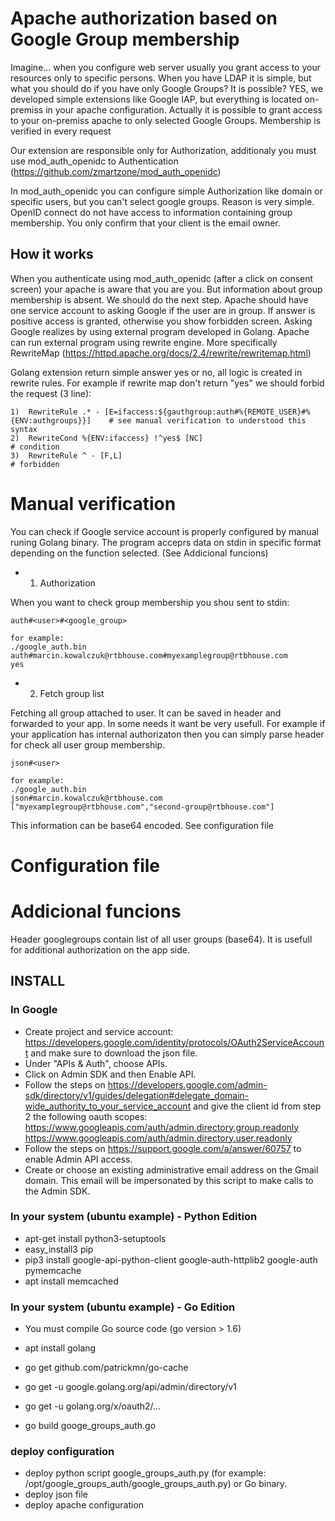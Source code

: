 # Apache authorization based on Google Group membership 
Imagine... when you configure web server usually you grant access to your resources only to specific persons. When you have LDAP it is simple, but what you should do if you have only Google Groups? It is possible?
YES, we developed simple extensions like Google IAP, but everything is located on-premiss in your apache configuration. Actually it is possible to grant access to your on-premiss apache to only selected Google Groups. Membership is verified in every request



Our extension are responsible only for Authorization, additionaly you must use  mod_auth_openidc to Authentication (https://github.com/zmartzone/mod_auth_openidc)

In mod_auth_openidc you can configure simple Authorization like domain or specific users, but you can't select google groups. 
Reason is very simple. OpenID connect do not have access to information containing group membership. You only confirm that your client is the email owner.


## How it works


When you authenticate using mod_auth_openidc (after a click on consent screen) your apache is aware that you are you. But information about group membership is absent. We should do the next step. Apache should have one service account to asking Google if the user are in group. If answer is positive access is granted, otherwise you show forbidden screen. 
Asking Google realizes by using external program developed in Golang. Apache can run external program using rewrite engine. More specifically RewriteMap (https://httpd.apache.org/docs/2.4/rewrite/rewritemap.html)

Golang extension return simple answer yes or no, all logic is created in rewrite rules. For example if rewrite map don't return "yes" we should forbid the request (3 line):

```
1)  RewriteRule .* - [E=ifaccess:${gauthgroup:auth#%{REMOTE_USER}#%{ENV:authgroups}}]    # see manual verification to understood this syntax
2)  RewriteCond %{ENV:ifaccess} !^yes$ [NC]                                              # condition
3)  RewriteRule ^ - [F,L]                                                                # forbidden
```

# Manual verification
You can check if Google service account is properly configured by manual runing Golang binary. 
The program acceprs data on stdin in specific format depending on the function selected. (See Addicional funcions)

  * 1. Authorization

  When you want to check group membership you shou sent to stdin:

```
auth#<user>#<google_group>

for example:
./google_auth.bin 
auth#marcin.kowalczuk@rtbhouse.com#myexamplegroup@rtbhouse.com
yes
```

  * 2. Fetch group list 

Fetching all group attached to user. It can be saved in header and forwarded to your app. In some needs it want be very usefull. For example if your application has internal authorizaton then you can simply parse header for check all user group membership.

```
json#<user>

for example:
./google_auth.bin 
json#marcin.kowalczuk@rtbhouse.com
["myexamplegroup@rtbhouse.com","second-group@rtbhouse.com"]
```

This information can be base64 encoded. See configuration file


# Configuration file




# Addicional funcions
Header googlegroups contain list of all user groups (base64). It is usefull for additional authorization on the app side.
## INSTALL


### In Google
  * Create project and service account: https://developers.google.com/identity/protocols/OAuth2ServiceAccount and make sure to download the json file.
  * Under "APIs & Auth", choose APIs.
  * Click on Admin SDK and then Enable API.
  * Follow the steps on https://developers.google.com/admin-sdk/directory/v1/guides/delegation#delegate_domain-wide_authority_to_your_service_account and give the client id from step 2 the following oauth scopes:
	https://www.googleapis.com/auth/admin.directory.group.readonly
	https://www.googleapis.com/auth/admin.directory.user.readonly
  * Follow the steps on https://support.google.com/a/answer/60757 to enable Admin API access.
  * Create or choose an existing administrative email address on the Gmail domain. This email will be impersonated by this script to make calls to the Admin SDK.


### In your system (ubuntu example) - Python Edition
  * apt-get install python3-setuptools
  * easy_install3 pip
  * pip3 install google-api-python-client google-auth-httplib2 google-auth pymemcache
  * apt install memcached

### In your system (ubuntu example) - Go Edition
  * You must compile Go source code (go version > 1.6)
  * apt install golang
  * go get github.com/patrickmn/go-cache
  * go get -u google.golang.org/api/admin/directory/v1
  * go get -u golang.org/x/oauth2/...
  
  * go build googe_groups_auth.go


### deploy configuration

  * deploy python script google_groups_auth.py (for example: /opt/google_groups_auth/google_groups_auth.py) or Go binary.
  * deploy json file
  * deploy apache configuration 


